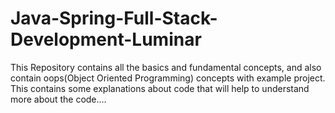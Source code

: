 # Java-Spring-Full-Stack-Development-Luminar

This Repository contains all the basics and fundamental concepts, and also contain oops(Object Oriented Programming) concepts with example project.
This contains some explanations about code that will help to understand more about the code....
